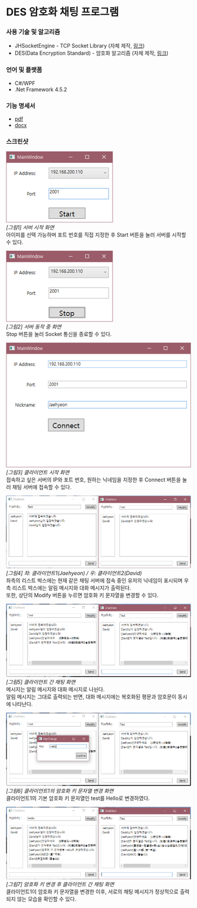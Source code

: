 # DES 암호화 채팅 프로그램  

### 사용 기술 및 알고리즘  
  
* JHSocketEngine - TCP Socket Library (자체 제작, [링크](https://github.com/JaehyeonSK/JHSocketEngine))
* DES(Data Encryption Standard) - 암호화 알고리즘 (자체 제작, [링크](https://github.com/JaehyeonSK/DESAlgorithm))

### 언어 및 플랫폼  
  
* C#/WPF
* .Net Framework 4.5.2

### 기능 명세서  
* [pdf](docs/기능명세.pdf)  
* [docx](docs/기능명세.docx)  
    
### 스크린샷  
  
![image](images/server-1.png)  
*[그림1] 서버 시작 화면*  
아이피를 선택 가능하며 포트 번호를 직접 지정한 후 Start 버튼을 눌러 서버를 시작할 수 있다.  
  
![image](images/server-2.png)  
*[그림2] 서버 동작 중 화면*  
Stop 버튼을 눌러 Socket 통신을 종료할 수 있다.  

![image](images/client-1.png)  
*[그림3] 클라이언트 시작 화면*  
접속하고 싶은 서버의 IP와 포트 번호, 원하는 닉네임을 지정한 후 Connect 버튼을 눌러 채팅 서버에 접속할 수 있다.  

![image](images/client-2.png)  
*[그림4] 좌: 클라이언트1(Jaehyeon) / 우: 클라이언트2(David)*  
좌측의 리스트 박스에는 현재 같은 채팅 서버에 접속 중인 유저의 닉네임이 표시되며 우측 리스트 박스에는 알림 메시지와 대화 메시지가 출력된다.  
또한, 상단의 Modify 버튼을 누르면 암호화 키 문자열을 변경할 수 있다.  
  
![image](images/client-3.png)  
*[그림5] 클라이언트 간 채팅 화면*  
메시지는 알림 메시지와 대화 메시지로 나뉜다.  
알림 메시지는 그대로 출력되는 반면, 대화 메시지에는 복호화된 평문과 암호문이 동시에 나타난다.  

![image](images/client-4.png)  
*[그림6] 클라이언트1의 암호화 키 문자열 변경 화면*  
클라이언트1의 기본 암호화 키 문자열인 test를 Hello로 변경하였다.  

![image](images/client-5.png)  
*[그림7] 암호화 키 변경 후 클라이언트 간 채팅 화면*  
클라이언트1이 암호화 키 문자열을 변경한 이후, 서로의 채팅 메시지가 정상적으로 출력되지 않는 모습을 확인할 수 있다.  

